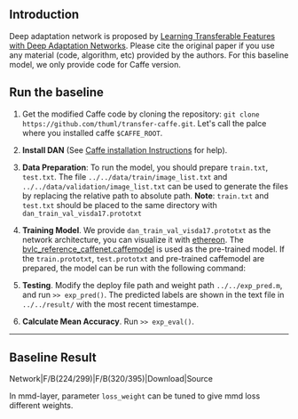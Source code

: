 ## Introduction
Deep adaptation network is proposed by [Learning Transferable Features with Deep Adaptation Networks](https://arxiv.org/pdf/1502.02791.pdf). Please cite the original paper if you use any material (code, algorithm, etc) provided by the authors. For this baseline model, we only provide code for Caffe version.

## Run the baseline

1. Get the modified Caffe code by cloning the repository: `git clone https://github.com/thuml/transfer-caffe.git`. Let's call the palce where you installed caffe `$CAFFE_ROOT`.

2. **Install DAN** (See [Caffe installation Instructions](http://caffe.berkeleyvision.org/installation.html) for help).

3. **Data Preparation**: To run the model, you should prepare `train.txt`, `test.txt`. The file `../../data/train/image_list.txt` and `../../data/validation/image_list.txt` can be used to generate the files by replacing the relative path to absolute path. **Note**: `train.txt` and `test.txt` should be placed to the same directory with `dan_train_val_visda17.prototxt`

4. **Training Model**. We provide `dan_train_val_visda17.prototxt` as the network architecture, you can visualize it with [ethereon](http://ethereon.github.io/netscope/quickstart.html). The [bvlc\_reference\_caffenet.caffemodel](http://dl.caffe.berkeleyvision.org/bvlc_reference_caffenet.caffemodel) is used as the pre-trained model. If the `train.prototxt`, `test.prototxt` and pre-trained caffemodel are prepared, the model can be run with the following command:

5. **Testing**. Modify the deploy file path and weight path `../../exp_pred.m`, and run `>> exp_pred()`. The predicted labels are shown in the text file in `../../result/` with the most recent timestampe.

6. **Calculate Mean Accuracy**. Run `>> exp_eval()`.
---------------
## Baseline Result
 Network|F/B(224/299)|F/B(320/395)|Download|Source


In mmd-layer, parameter `loss_weight` can be tuned to give mmd loss different weights.

